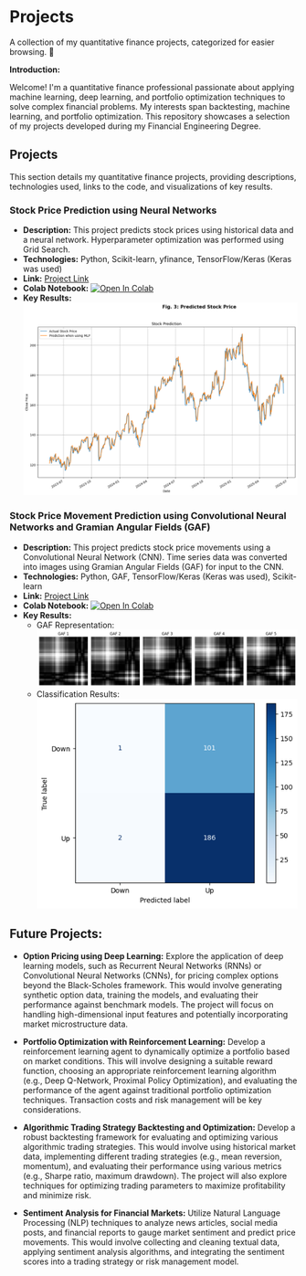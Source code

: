 # Projects

A collection of my quantitative finance projects, categorized for easier browsing.  👋

**Introduction:**

Welcome! I'm a quantitative finance professional passionate about applying machine learning, deep learning, and portfolio optimization techniques to solve complex financial problems. My interests span backtesting, machine learning, and portfolio optimization. This repository showcases a selection of my projects developed during my Financial Engineering Degree.


## Projects

This section details my quantitative finance projects, providing descriptions, technologies used, links to the code, and visualizations of key results.


### Stock Price Prediction using Neural Networks

* **Description:** This project predicts stock prices using historical data and a neural network. Hyperparameter optimization was performed using Grid Search.
* **Technologies:** Python, Scikit-learn, yfinance, TensorFlow/Keras (Keras was used)
* **Link:** [Project Link](https://github.com/kachunchan-analytics/projects/blob/main/StockPricePrediction_NeuralNetwork.ipynb)
* **Colab Notebook:** [![Open In Colab](https://colab.research.google.com/assets/colab-badge.svg)](https://colab.research.google.com/drive/1Jh78UxSBzGYzFTaW4P1G7Zr4CZcNsiNz?usp=sharing)
* **Key Results:**  ![Stock Price Prediction](Plots/StockPrediciton_NeuralNetwork.png)


### Stock Price Movement Prediction using Convolutional Neural Networks and Gramian Angular Fields (GAF)

* **Description:** This project predicts stock price movements using a Convolutional Neural Network (CNN). Time series data was converted into images using Gramian Angular Fields (GAF) for input to the CNN.
* **Technologies:** Python, GAF, TensorFlow/Keras (Keras was used), Scikit-learn
* **Link:** [Project Link](https://github.com/kachunchan-analytics/projects/blob/main/ConvolutionalNeuralNetwork_Prediction.ipynb)
* **Colab Notebook:** [![Open In Colab](https://colab.research.google.com/assets/colab-badge.svg)](https://colab.research.google.com/drive/1fXhuSLU_CxPIHiMbELwEuuKoJih2SeQs?usp=sharing)
* **Key Results:**
    * GAF Representation: 
    ![GAF Representation](Plots/GAF.png)
    * Classification Results: 
    ![Classification Results](Plots/classification.png)


## Future Projects:

* **Option Pricing using Deep Learning:**  Explore the application of deep learning models, such as Recurrent Neural Networks (RNNs) or Convolutional Neural Networks (CNNs), for pricing complex options beyond the Black-Scholes framework. This would involve generating synthetic option data, training the models, and evaluating their performance against benchmark models.  The project will focus on handling high-dimensional input features and potentially incorporating market microstructure data.

* **Portfolio Optimization with Reinforcement Learning:** Develop a reinforcement learning agent to dynamically optimize a portfolio based on market conditions.  This will involve designing a suitable reward function, choosing an appropriate reinforcement learning algorithm (e.g., Deep Q-Network, Proximal Policy Optimization), and evaluating the performance of the agent against traditional portfolio optimization techniques.  Transaction costs and risk management will be key considerations.

* **Algorithmic Trading Strategy Backtesting and Optimization:** Develop a robust backtesting framework for evaluating and optimizing various algorithmic trading strategies. This would involve using historical market data, implementing different trading strategies (e.g., mean reversion, momentum), and evaluating their performance using various metrics (e.g., Sharpe ratio, maximum drawdown).  The project will also explore techniques for optimizing trading parameters to maximize profitability and minimize risk.

* **Sentiment Analysis for Financial Markets:**  Utilize Natural Language Processing (NLP) techniques to analyze news articles, social media posts, and financial reports to gauge market sentiment and predict price movements.  This would involve collecting and cleaning textual data, applying sentiment analysis algorithms, and integrating the sentiment scores into a trading strategy or risk management model.
